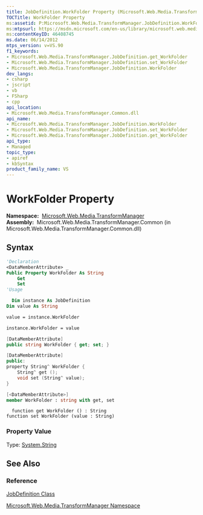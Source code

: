```yaml
---
title: JobDefinition.WorkFolder Property (Microsoft.Web.Media.TransformManager)
TOCTitle: WorkFolder Property
ms:assetid: P:Microsoft.Web.Media.TransformManager.JobDefinition.WorkFolder
ms:mtpsurl: https://msdn.microsoft.com/en-us/library/microsoft.web.media.transformmanager.jobdefinition.workfolder(v=VS.90)
ms:contentKeyID: 46408745
ms.date: 06/14/2012
mtps_version: v=VS.90
f1_keywords:
- Microsoft.Web.Media.TransformManager.JobDefinition.get_WorkFolder
- Microsoft.Web.Media.TransformManager.JobDefinition.set_WorkFolder
- Microsoft.Web.Media.TransformManager.JobDefinition.WorkFolder
dev_langs:
- csharp
- jscript
- vb
- FSharp
- cpp
api_location:
- Microsoft.Web.Media.TransformManager.Common.dll
api_name:
- Microsoft.Web.Media.TransformManager.JobDefinition.WorkFolder
- Microsoft.Web.Media.TransformManager.JobDefinition.set_WorkFolder
- Microsoft.Web.Media.TransformManager.JobDefinition.get_WorkFolder
api_type:
- Managed
topic_type:
- apiref
- kbSyntax
product_family_name: VS
---
```


# WorkFolder Property

**Namespace:**  [Microsoft.Web.Media.TransformManager](microsoft-web-media-transformmanager-namespace.md)  
**Assembly:**  Microsoft.Web.Media.TransformManager.Common (in Microsoft.Web.Media.TransformManager.Common.dll)

## Syntax

```vb
'Declaration
<DataMemberAttribute> _
Public Property WorkFolder As String
    Get
    Set
'Usage

  Dim instance As JobDefinition
Dim value As String

value = instance.WorkFolder

instance.WorkFolder = value
```

```csharp
[DataMemberAttribute]
public string WorkFolder { get; set; }
```

```cpp
[DataMemberAttribute]
public:
property String^ WorkFolder {
    String^ get ();
    void set (String^ value);
}
```

``` fsharp
[<DataMemberAttribute>]
member WorkFolder : string with get, set
```

```jscript
  function get WorkFolder () : String
function set WorkFolder (value : String)
```

### Property Value

Type: [System.String](https://msdn.microsoft.com/library/s1wwdcbf)  

## See Also

### Reference

[JobDefinition Class](jobdefinition-class-microsoft-web-media-transformmanager.md)

[Microsoft.Web.Media.TransformManager Namespace](microsoft-web-media-transformmanager-namespace.md)

